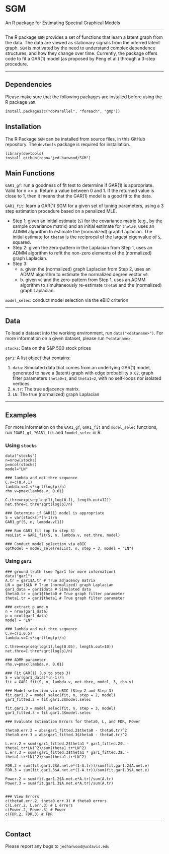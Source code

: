 # SGM
An R package for Estimating Spectral Graphical Models

*** 
The R package `SGM` provides a set of functions that learn a latent graph from the data.  The data are viewed as stationary signals from the inferred latent graph.  `SGM` is motivated by the need to understand complex dependence structures, and how they change over time.  Currently, the package offers code to fit a GAR(1) model (as proposed by Peng et al.) through a 3-step procedure.

*** 

## Dependencies 
Please make sure that the following packages are installed before using the R package `SGM`. 

```
install.packages(c("doParallel", "foreach", "gmp"))
```

## Installation
The R Package `SGM` can be installed from source files, in this GitHub repository.  The `devtools` package is required for installation.  
```
library(devtools)
install_github(repo="jed-harwood/SGM")
```

## Main Functions

`GAR1_gf`: run a goodness of fit test to determine if GAR(1) is appropriate. Valid for n >= p.  Return a value between 0 and 1. If the returned value is close to 1, then it means that the GAR(1) model is a good fit to the data.

`GAR1_fit`: learn a GAR(1) SGM for a given set of tuning parameters, using a 3 step estimation procedure based on a penalized MLE.  
* Step 1: given an initial estimate (`S`) for the covariance matrix (e.g., by the sample covariance matrix) and an initial estimate for `theta0`, uses an ADMM algorithm to estimate the (normalized) graph Laplacian.  The initial estimate for `theta0` is the reciprocal of the largest eigenvalue of `S`, squared.
* Step 2: given the zero-pattern in the Laplacian from Step 1, uses an ADMM algorithm to refit the non-zero elements of the (normalized) graph Laplacian.
* Step 3:
    * a. given the (normalized) graph Laplacian from Step 2, uses an ADMM algorithm to estimate the normalized degree vector `v0`.
    * b. given `v0` and the zero-pattern from Step 1, uses an ADMM algorithm to simultaneously re-estimate `theta0` and the (normalized) graph Laplacian.

`model_selec`: conduct model selection via the eBIC criterion

***

## Data
To load a dataset into the working environment, run `data("<dataname>")`.  For more information on a given dataset, please run `?<dataname>`.  

`stocks`: Data on the S&P 500 stock prices

`gar1`:  A list object that contains:
1. `data`: Simulated data that comes from an underlying GAR(1) model, generated to have a (latent) graph with edge probability `0.02`, graph filter parameters `theta0=1`, and `theta1=2`, with no self-loops nor isolated vertices.
2. `A.tr`: The true adjacency matrix.
3. `LN`: The true (normalized) graph Laplacian

*** 

## Examples

For more information on the `GAR1_gf`, `GAR1_fit` and `model_selec` functions, run `?GAR1_gf`, `?GAR1_fit` and `?model_selec` in R.  

### Using `stocks`
```
data("stocks")
n=nrow(stocks)
p=ncol(stocks)
model="LN"

### lambda and net.thre sequence
C.v=c(8,4,1)
lambda.v=C.v*sqrt(log(p)/n) 
rho.v=pmax(lambda.v, 0.01)

C.thre=exp(seq(log(1),log(0.1), length.out=12))
net.thre=C.thre*sqrt(log(p)/n)

### Determine if GAR(1) model is appropriate
S = var(stocks)*(n-1)/n
GAR1_gf(S, n, lambda.v[1])

### Run GAR1_fit (up to step 3)
resList = GAR1_fit(S, n, lambda.v, net.thre, model)

### Conduct model selection via eBIC
optModel = model_sele(resList, n, step = 3, model = "LN")
```


### Using `gar1`
```
### ground truth (see ?gar1 for more information)
data("gar1")
A.tr = gar1$A.tr # True adjacency matrix
LN = gar1$LN # True (normalized) graph Laplacian
gar1_data = gar1$data # Simulated data
theta0.tr = gar1$theta0 # True graph filter parameter
theta1.tr = gar1$theta1 # True graph filter parameter

### extract p and n
n = nrow(gar1_data)
p = ncol(gar1_data)
model = "LN"

### lambda and net.thre sequence
C.v=c(1,0.5)  
lambda.v=C.v*sqrt(log(p)/n)

C.thre=exp(seq(log(1),log(0.05), length.out=10))
net.thre=C.thre*sqrt(log(p)/n)

### ADMM parameter 
rho.v=pmax(lambda.v, 0.01)

### Fit GAR(1) (up to step 3)
S = var(gar1_data)*(n-1)/n
fit = GAR1_fit(S, n, lambda.v, net.thre, model, 3, rho.v)

### Model selection via eBIC (Step 2 and Step 3)
fit.gar1.2 = model_selec(fit, n, step = 2, model)
gar1_fitted.2 = fit.gar1.2$model.selec

fit.gar1.3 = model_selec(fit, n, step = 3, model)
gar1_fitted.3 = fit.gar1.3$model.selec

### Evaluate Estimation Errors for theta0, L, and FDR, Power

theta0.err.2 = abs(gar1_fitted.2$theta0 - theta0.tr)^2
theta0.err.3 = abs(gar1_fitted.3$theta0 - theta0.tr)^2

L.err.2 = sum((gar1_fitted.2$theta1 * gar1_fitted.2$L - theta1.tr*LN)^2)/sum(theta1.tr*LN^2)
L.err.3 = sum((gar1_fitted.3$theta1 * gar1_fitted.3$L - theta1.tr*LN)^2)/sum(theta1.tr*LN^2)

FDR.2 = sum(fit.gar1.2$A.net.e*(1-A.tr))/sum(fit.gar1.2$A.net.e)
FDR.3 = sum(fit.gar1.3$A.net.e*(1-A.tr))/sum(fit.gar1.3$A.net.e)

Power.2 = sum(fit.gar1.2$A.net.e*A.tr)/sum(A.tr)
Power.3 = sum(fit.gar1.3$A.net.e*A.tr)/sum(A.tr)


### View Errors
c(theta0.err.2, theta0.err.3) # theta0 errors
c(L.err.2, L.err.3) # L errors
c(Power.2, Power.3) # Power
c(FDR.2, FDR.3) # FDR 
```

***

## Contact
Please report any bugs to `jedharwood@ucdavis.edu`
